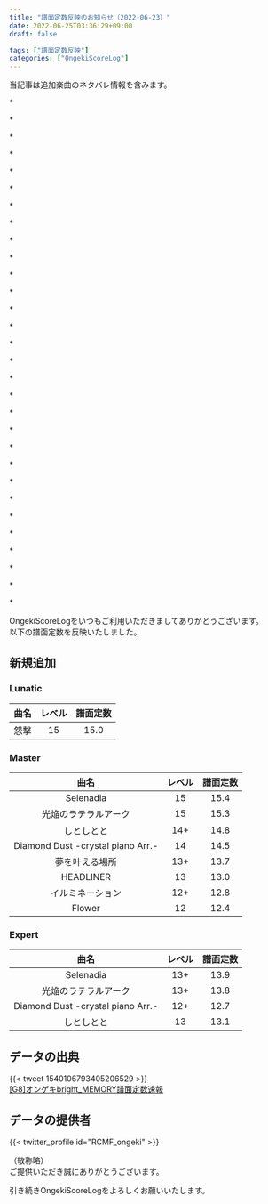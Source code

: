 ```yaml
---
title: "譜面定数反映のお知らせ（2022-06-23）"
date: 2022-06-25T03:36:29+09:00
draft: false

tags: ["譜面定数反映"]
categories: ["OngekiScoreLog"]
---
```


当記事は追加楽曲のネタバレ情報を含みます。

\*

\*

\*

\*

\*

\*

\*

\*

\*

\*

\*

\*

\*

\*

\*

\*

\*

\*

\*

\*

\*

\*

\*

\*

\*

\*

\*

\*

\*

\*

OngekiScoreLogをいつもご利用いただきましてありがとうございます。  
以下の譜面定数を反映いたしました。

<!--more-->

## 新規追加

### Lunatic

| 曲名 | レベル | 譜面定数 |
|:-:|:-:|:-:|
| 怨撃 | 15 | 15.0 |

### Master

| 曲名 | レベル | 譜面定数 |
|:-:|:-:|:-:|
| Selenadia | 15 | 15.4 |
| 光焔のラテラルアーク | 15 | 15.3 |
| しとしとと | 14+ | 14.8 |
| Diamond Dust -crystal piano Arr.- | 14 | 14.5 |
| 夢を叶える場所 | 13+ | 13.7 |
| HEADLINER | 13 | 13.0 |
| イルミネーション | 12+ | 12.8 |
| Flower | 12 | 12.4 |

### Expert

| 曲名 | レベル | 譜面定数 |
|:-:|:-:|:-:|
| Selenadia | 13+ | 13.9 |
| 光焔のラテラルアーク | 13+ | 13.8 |
| Diamond Dust -crystal piano Arr.- | 12+ | 12.7 |
| しとしとと | 13 | 13.1 |

<!-- ### レーティング対象外

- 怨撃・真 -->

## データの出典

{{< tweet 1540106793405206529 >}}  
[[G8]オンゲキbright_MEMORY譜面定数速報](https://docs.google.com/spreadsheets/d/1QO6lw7S5zfsTUqNz1SxV6QM-IJc1MUb94EwegxJGZkE/edit#gid=397821777)

## データの提供者

{{< twitter_profile id="RCMF_ongeki" >}}

<!-- （順不同　敬称略）   -->
（敬称略）  
ご提供いただき誠にありがとうございます。

引き続きOngekiScoreLogをよろしくお願いいたします。
